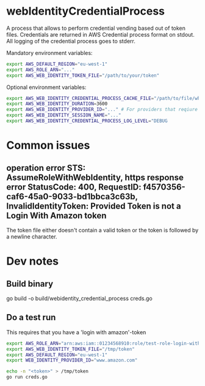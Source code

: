 # webIdentityCredentialProcess

A process that allows to perform credential vending based out of token files.
Credentials are returned in AWS Credential process format on stdout.
All logging of the credential process goes to stderr.

Mandatory environment variables:
```sh
export AWS_DEFAULT_REGION="eu-west-1"
export AWS_ROLE_ARN="..."
export AWS_WEB_IDENTITY_TOKEN_FILE="/path/to/your/token"
```

Optional environment variables:
```sh
export AWS_WEB_IDENTITY_CREDENTIAL_PROCESS_CACHE_FILE="/path/to/file/where/you/want/to/cache/credentials"
export AWS_WEB_IDENTITY_DURATION=3600
export AWS_WEB_IDENTITY_PROVIDER_ID="..." # For providers that reqiure specifying that (see AWS docs on assumeRoleWithWebIdentity)
export AWS_WEB_IDENTITY_SESSION_NAME="..."
export AWS_WEB_IDENTITY_CREDENTIAL_PROCESS_LOG_LEVEL="DEBUG
```



# Common issues

## operation error STS: AssumeRoleWithWebIdentity, https response error StatusCode: 400, RequestID: f4570356-caf6-45a0-9033-bd1bbca3c63b, InvalidIdentityToken: Provided Token is not a Login With Amazon token

The token file either doesn't contain a valid token or the token is followed by a newline character.

# Dev notes

## Build binary
go build -o build/webidentity_credential_process creds.go


## Do a test run
This requires that you have a 'login with amazon'-token

```sh
export AWS_ROLE_ARN="arn:aws:iam::01234568910:role/test-role-login-with-amazon"
export AWS_WEB_IDENTITY_TOKEN_FILE="/tmp/token"
export AWS_DEFAULT_REGION="eu-west-1"
export WEB_IDENTITY_PROVIDER_ID="www.amazon.com"

echo -n "<token>" > /tmp/token
go run creds.go
```
